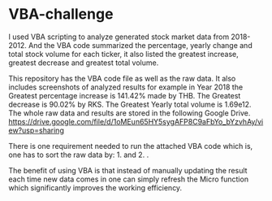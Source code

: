 # VBA-challenge 

I used VBA scripting to analyze generated stock market data from 2018-2012. And the VBA code summarized the percentage, yearly change and total stock volume for each ticker, it also listed the greatest increase, greatest decrease and greatest total volume. 

This repository has the VBA code file as well as the raw data. It also includes screenshots of analyzed results for example in Year 2018 the Greatest percentage increase is 141.42% made by THB. The Greatest decrease is 90.02% by RKS. The Greatest Yearly total volume is 1.69e12. The whole raw data and results are stored in the following Google Drive.
https://drive.google.com/file/d/1oMEun65HY5sygAFP8C9aFbYo_bYzvhAy/view?usp=sharing

There is one requirement needed to run the attached VBA code which is, one has to sort the raw data by: 1. <Ticker> and 2. <Date>.

The benefit of using VBA is that instead of manually updating the result each time new data comes in one can simply refresh the Micro function which significantly improves the working efficiency.




